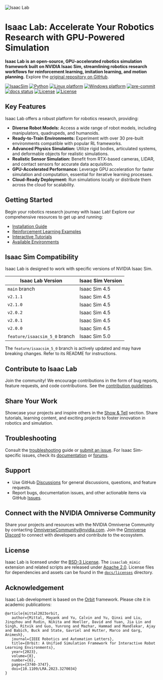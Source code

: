 ![Isaac Lab](docs/source/_static/isaaclab.jpg)

# Isaac Lab: Accelerate Your Robotics Research with GPU-Powered Simulation

**Isaac Lab is an open-source, GPU-accelerated robotics simulation framework built on NVIDIA Isaac Sim, streamlining robotics research workflows for reinforcement learning, imitation learning, and motion planning.**  Explore the [original repository on GitHub](https://github.com/isaac-sim/IsaacLab).

[![IsaacSim](https://img.shields.io/badge/IsaacSim-4.5.0-silver.svg)](https://docs.isaacsim.omniverse.nvidia.com/latest/index.html)
[![Python](https://img.shields.io/badge/python-3.10-blue.svg)](https://docs.python.org/3/whatsnew/3.10.html)
[![Linux platform](https://img.shields.io/badge/platform-linux--64-orange.svg)](https://releases.ubuntu.com/20.04/)
[![Windows platform](https://img.shields.io/badge/platform-windows--64-orange.svg)](https://www.microsoft.com/en-us/)
[![pre-commit](https://img.shields.io/github/actions/workflow/status/isaac-sim/IsaacLab/pre-commit.yaml?logo=pre-commit&logoColor=white&label=pre-commit&color=brightgreen)](https://github.com/isaac-sim/IsaacLab/actions/workflows/pre-commit.yaml)
[![docs status](https://img.shields.io/github/actions/workflow/status/isaac-sim/IsaacLab/docs.yaml?label=docs&color=brightgreen)](https://github.com/isaac-sim/IsaacLab/actions/workflows/docs.yaml)
[![License](https://img.shields.io/badge/license-BSD--3-yellow.svg)](https://opensource.org/licenses/BSD-3-Clause)
[![License](https://img.shields.io/badge/license-Apache--2.0-yellow.svg)](https://opensource.org/license/apache-2-0)

## Key Features

Isaac Lab offers a robust platform for robotics research, providing:

*   **Diverse Robot Models:** Access a wide range of robot models, including manipulators, quadrupeds, and humanoids.
*   **Ready-to-Train Environments:** Experiment with over 30 pre-built environments compatible with popular RL frameworks.
*   **Advanced Physics Simulation:**  Utilize rigid bodies, articulated systems, and deformable objects for realistic simulations.
*   **Realistic Sensor Simulation:** Benefit from RTX-based cameras, LIDAR, and contact sensors for accurate data acquisition.
*   **GPU-Accelerated Performance:**  Leverage GPU acceleration for faster simulation and computation, essential for iterative learning processes.
*   **Cloud-Ready Deployment:** Run simulations locally or distribute them across the cloud for scalability.

## Getting Started

Begin your robotics research journey with Isaac Lab!  Explore our comprehensive resources to get up and running:

*   [Installation Guide](https://isaac-sim.github.io/IsaacLab/main/source/setup/installation/index.html#local-installation)
*   [Reinforcement Learning Examples](https://isaac-sim.github.io/IsaacLab/main/source/overview/reinforcement-learning/rl_existing_scripts.html)
*   [Interactive Tutorials](https://isaac-sim.github.io/IsaacLab/main/source/tutorials/index.html)
*   [Available Environments](https://isaac-sim.github.io/IsaacLab/main/source/overview/environments.html)

## Isaac Sim Compatibility

Isaac Lab is designed to work with specific versions of NVIDIA Isaac Sim.

| Isaac Lab Version             | Isaac Sim Version |
| ----------------------------- | ----------------- |
| `main` branch                 | Isaac Sim 4.5     |
| `v2.1.1`                      | Isaac Sim 4.5     |
| `v2.1.0`                      | Isaac Sim 4.5     |
| `v2.0.2`                      | Isaac Sim 4.5     |
| `v2.0.1`                      | Isaac Sim 4.5     |
| `v2.0.0`                      | Isaac Sim 4.5     |
| `feature/isaacsim_5_0` branch | Isaac Sim 5.0     |

The `feature/isaacsim_5_0` branch is actively updated and may have breaking changes. Refer to its README for instructions.

## Contribute to Isaac Lab

Join the community!  We encourage contributions in the form of bug reports, feature requests, and code contributions. See the [contribution guidelines](https://isaac-sim.github.io/IsaacLab/main/source/refs/contributing.html).

## Share Your Work

Showcase your projects and inspire others in the [Show & Tell](https://github.com/isaac-sim/IsaacLab/discussions/categories/show-and-tell) section. Share tutorials, learning content, and exciting projects to foster innovation in robotics and simulation.

## Troubleshooting

Consult the [troubleshooting](https://isaac-sim.github.io/IsaacLab/main/source/refs/troubleshooting.html) guide or [submit an issue](https://github.com/isaac-sim/IsaacLab/issues). For Isaac Sim-specific issues, check its [documentation](https://docs.omniverse.nvidia.com/app_isaacsim/app_isaacsim/overview.html) or [forums](https://forums.developer.nvidia.com/c/agx-autonomous-machines/isaac/67).

## Support

*   Use GitHub [Discussions](https://github.com/isaac-sim/IsaacLab/discussions) for general discussions, questions, and feature requests.
*   Report bugs, documentation issues, and other actionable items via GitHub [Issues](https://github.com/isaac-sim/IsaacLab/issues).

## Connect with the NVIDIA Omniverse Community

Share your projects and resources with the NVIDIA Omniverse Community by contacting OmniverseCommunity@nvidia.com. Join the [Omniverse Discord](https://discord.com/invite/nvidiaomniverse) to connect with developers and contribute to the ecosystem.

## License

Isaac Lab is licensed under the [BSD-3 License](LICENSE). The `isaaclab_mimic` extension and related scripts are released under [Apache 2.0](LICENSE-mimic).  License files for dependencies and assets can be found in the [`docs/licenses`](docs/licenses) directory.

## Acknowledgement

Isaac Lab development is based on the [Orbit](https://isaac-orbit.github.io/) framework. Please cite it in academic publications:

```
@article{mittal2023orbit,
   author={Mittal, Mayank and Yu, Calvin and Yu, Qinxi and Liu, Jingzhou and Rudin, Nikita and Hoeller, David and Yuan, Jia Lin and Singh, Ritvik and Guo, Yunrong and Mazhar, Hammad and Mandlekar, Ajay and Babich, Buck and State, Gavriel and Hutter, Marco and Garg, Animesh},
   journal={IEEE Robotics and Automation Letters},
   title={Orbit: A Unified Simulation Framework for Interactive Robot Learning Environments},
   year={2023},
   volume={8},
   number={6},
   pages={3740-3747},
   doi={10.1109/LRA.2023.3270034}
}